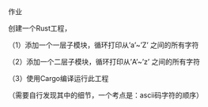 作业

创建一个Rust工程，

（1）添加一个一层子模块，循环打印从’a’~’Z’ 之间的所有字符

（2）添加一个二层子模块，循环打印从’A’~’z’ 之间的所有字符

（3）使用Cargo编译运行此工程

（需要自行发现其中的细节，一个考点是：ascii码字符的顺序）